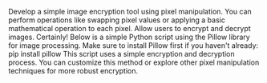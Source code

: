 Develop a simple image encryption tool using pixel manipulation.
You can perform operations like swapping pixel values or applying a basic mathematical operation to each pixel.
Allow users to encrypt and decrypt images. Certainly! Below is a simple Python script using the Pillow library for image processing.
Make sure to install Pillow first if you haven't already: pip install pillow This script uses a simple encryption and decryption process.
You can customize this method or explore other pixel manipulation techniques for more robust encryption.
